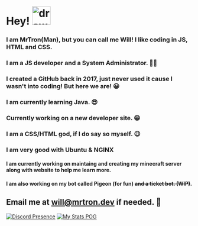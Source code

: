# Hey! <img src="https://external-content.duckduckgo.com/iu/?u=https%3A%2F%2Femoji.gg%2Fassets%2Femoji%2Fwavegif_1860.gif&f=1&nofb=1" alt="drawing" width="50"/>
### I am MrTron(Man), but you can call me Will! I like coding in JS, HTML and CSS.

### **I am a JS developer and a System Administrator.** 👨‍💻

### I created a GitHub back in 2017, just never used it cause I wasn't into coding! But here we are! 😀

### I am currently learning Java. 😎

### Currently working on a new developer site. 😁
### I am a CSS/HTML god, if I do say so myself. 😉
### I am very good with Ubuntu & NGINX
#### I am currently working on maintaing and creating my minecraft server along with website to help me learn more.
#### I am also working on my bot called Pigeon (for fun) ~~and a ticket bot. (WIP)~~.  

## Email me at [will@mrtron.dev](mailto:will@mrtron.dev?subject=Question%20from%20Github&body=%0A%0A%0A%0Agenerated%20from%20my%20Github%20%F0%9F%98%81%0A____________________________) if needed. 📧

[![Discord Presence](https://lanyard-profile-readme.vercel.app/api/355295268716937227)](https://discord.com/users/355295268716937227)
[![My Stats POG](https://github-readme-stats.vercel.app/api?username=MrTronMan&theme=midnight-purple)](https://hosting.tronmc.com)

